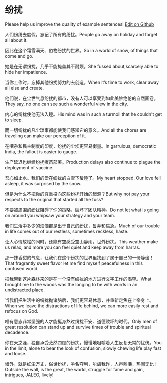 # 纷扰

Please help us improve the quality of example sentences! [Edit on Github](https://github.com/jiyushe/jiyu-example-sentence-source/blob/main/chinese/fenrao.md)

<p><span class="chinese">人们纷纷去度假，忘记了所有的纷扰。</span><span class="english">People go away on holiday and forget all about it.</span></p>

<p><span class="chinese">因此在这个霜雪满天、俗物纷扰的世界。</span><span class="english">So in a world of snow, of things that come and go.</span></p>

<p><span class="chinese">她是在无谓纷扰，几乎不能掩盖其不耐烦。</span><span class="english">She fussed about,scarcely able to hide her impatience.</span></p>

<p><span class="chinese">当你工作时，忘掉其他纷扰努力的去创造。</span><span class="english">When it’s time to work, clear away all else and create.</span></p>

<p><span class="chinese">他们说，在尘世气息纷扰的都市，没有人可以享受到如此美妙绝伦的自然画卷。</span><span class="english">They say, no one can see such a wonderful view in the city.</span></p>

<p><span class="chinese">内心的纷扰使他无法入睡。</span><span class="english">His mind was in such a turmoil that he couldn't get to sleep.</span></p>

<p><span class="chinese">而一切纷扰的凡尘琐事都能使我们感知它的意义。</span><span class="english">And all the chores are traveling can make our perception of it.</span></p>

<p><span class="chinese">在嘈杂和民主制度的印度，纷扰的尘埃更容易衡量。</span><span class="english">In garrulous, democratic India, the fallout is easier to gauge.</span></p>

<p><span class="chinese">生产延迟也继续纷扰疫苗部署。</span><span class="english">Production delays also continue to plague the deployment of vaccine.</span></p>

<p><span class="chinese">吾心如止水。我们的爱在纷扰的白雪下蛰睡了。</span><span class="english">My heart stopped. Our love fell asleep, it was surprised by the snow.</span></p>

<p><span class="chinese">但是为什么不把你的尊重投向这些纷扰开始的起源？</span><span class="english">But why not pay your respects to the original that started all the fuss?</span></p>

<p><span class="chinese">不要被周围的纷扰阻碍了你的策略，破坏了团队精神。</span><span class="english">Do not let what is going on around you whipsaw your strategy and your team.</span></p>

<p><span class="chinese">我们生活中多少的烦恼都是出于自己的纷扰，鲁莽和焦急。</span><span class="english">Much of our trouble in life comes out of our restless, sometimes reckless, haste.</span></p>

<p><span class="chinese">让人心情放松的同时，还能有空感受空山静雨，世外纷扰。</span><span class="english">This weather make us relax, and more you can feel quiet and keep away from harras.</span></p>

<p><span class="chinese">那一抹香甜的气息，让我们在这个纷扰的世界里找到了属于自己的一份静谧！</span><span class="english">That fragrantly sweet flavor let me find myself peacefulness in this confused world.</span></p>

<p><span class="chinese">把我带到这片森林来的是在一个没有纷扰的地方进行文字工作的渴望。</span><span class="english">What brought me to the woods was the longing to be with words in an undistracted place.</span></p>

<p><span class="chinese">当我们把生活中的纷扰抛诸脑后，我们更容易休息，并重新定焦在上帝身上。</span><span class="english">When we leave the distractions of life behind, we can more easily rest and refocus on God.</span></p>

<p><span class="chinese">唯有意志非常坚强的人才能挺身熬过纷扰不安、道德败坏的时代。</span><span class="english">Only men of great resolution can stand up and survive times of trouble and spiritual decadence.</span></p>

<p><span class="chinese">你在天之涯，独自承受茫然四顾的纷扰，慢慢地咀嚼着人生反复无常的忧伤。</span><span class="english">You in the limit, alone to bear the look of confusion, slowly chewing life play fast and loose.</span></p>

<p><span class="chinese">墙外，就是红尘万丈，俗世纷扰，争名夺利，尔虞我诈，人声鼎沸，热闹无比！</span><span class="english">Outside the wall, is the great, the world, struggle for fame and gain, intrigues, JALEO, lively!</span></p>

